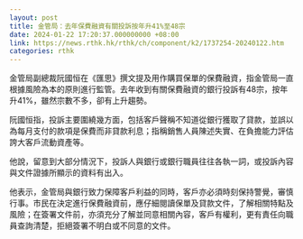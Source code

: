 ```yaml
---
layout: post
title: 金管局：去年保費融資有關投訴按年升41%至48宗
date: 2024-01-22 17:20:37.000000000 +08:00
link: https://news.rthk.hk/rthk/ch/component/k2/1737254-20240122.htm
categories: rthk
---
```


金管局副總裁阮國恒在《匯思》撰文提及用作購買保單的保費融資，指金管局一直根據風險為本的原則進行監管。去年收到有關保費融資的銀行投訴有48宗，按年升41%，雖然宗數不多，卻有上升趨勢。

阮國恒指，投訴主要圍繞幾方面，包括客戶聲稱不知道從銀行獲取了貸款，並誤以為每月支付的款項是保費而非貸款利息；指稱銷售人員陳述失實、在負擔能力評估誇大客戶流動資產等。

他說，留意到大部分情況下，投訴人與銀行或銀行職員往往各執一詞，或投訴內容與文件證據所顯示的資料有出入。

他表示，金管局與銀行致力保障客戶利益的同時，客戶亦必須時刻保持警覺，審慎行事。市民在決定進行保費融資前，應仔細閱讀保單及貸款文件，了解相關特點及風險；在簽署文件前，亦須充分了解並同意相關內容，客戶有權利，更有責任向職員查詢清楚，拒絕簽署不明白或不同意的文件。
